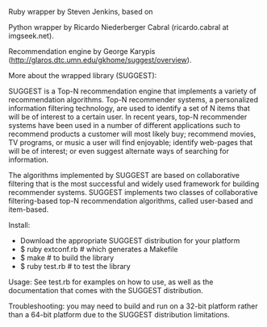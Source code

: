 Ruby wrapper by Steven Jenkins, based on

Python wrapper by Ricardo Niederberger Cabral (ricardo.cabral at imgseek.net).

Recommendation engine by George Karypis (http://glaros.dtc.umn.edu/gkhome/suggest/overview).

More about the wrapped library (SUGGEST):

SUGGEST is a Top-N recommendation engine that implements a variety of recommendation algorithms. Top-N recommender systems, a personalized information filtering technology, are used to identify a set of N items that will be of interest to a certain user. In recent years, top-N recommender systems have been used in a number of different applications such to recommend products a customer will most likely buy; recommend movies, TV programs, or music a user will find enjoyable; identify web-pages that will be of interest; or even suggest alternate ways of searching for information.

The algorithms implemented by SUGGEST are based on collaborative filtering that is the most successful and widely used framework for building recommender systems. SUGGEST implements two classes of collaborative filtering-based top-N recommendation algorithms, called user-based and item-based.

Install:

* Download the appropriate SUGGEST distribution for your platform
* $ ruby extconf.rb # which generates a Makefile
* $ make # to build the library
* $ ruby test.rb # to test the library

Usage: See test.rb for examples on how to use, as well as the documentation
that comes with the SUGGEST distribution.

Troubleshooting: you may need to build and run on a 32-bit platform rather
than a 64-bit platform due to the SUGGEST distribution limitations.
